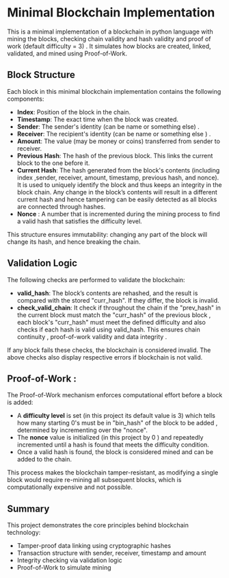 # Minimal Blockchain Implementation

This is a minimal implementation of a blockchain in python language with mining the blocks, checking chain validity and hash validity and proof of work (default difficulty = 3) . It simulates how blocks are created, linked, validated, and mined using Proof-of-Work.


## Block Structure

Each block in this minimal  blockchain implementation contains the following components:

- **Index**: Position of the block in the chain.
- **Timestamp**: The exact time when the block was created.
- **Sender**: The sender's identity (can be name or something else) .
- **Receiver**: The recipient's identity (can be name or something else ) .
- **Amount**: The value (may be money or coins)  transferred from sender to receiver.
- **Previous Hash**: The hash of the previous block. This links the current block to the one before it.
- **Current Hash**: The hash generated from the block's contents (including index ,sender, receiver, amount, timestamp, previous hash, and nonce). It is used to uniquely identify the block and thus keeps an integrity in the block chain. Any change in the block’s contents will result in a different current hash and hence tampering can be easily detected as all blocks are connected through hashes.
- **Nonce** : A number that is incremented during the mining process to find a valid hash that satisfies the difficulty level.

This structure ensures immutability: changing any part of the block will change its hash, and hence breaking the chain.



## Validation Logic

The following checks are performed to validate the blockchain:

- **valid_hash**: The block’s contents are rehashed, and the result is compared with the stored "curr_hash". If they differ, the block is invalid.
- **check_valid_chain**: It check if throughout the chain if the "prev_hash" in the current block must match the "curr_hash" of the previous block , each block's "curr_hash" must meet the defined difficulty and also checks if each hash is valid using valid_hash. This ensures chain continuity , proof-of-work validity and data integrity .

If any block fails these checks, the blockchain is considered invalid. The above checks also display respective errors if blockchain is not valid.



##  Proof-of-Work :

The Proof-of-Work mechanism enforces computational effort before a block is added:

- A **difficulty level** is set (in this project its default value is 3) which tells how many starting 0's must be in "bin_hash" of the block to be added , determined by incrementing over the "nonce".
- The **nonce** value is initialized (in this project by 0 ) and repeatedly incremented until a hash is found that meets the difficulty condition.
- Once a valid hash is found, the block is considered mined and can be added to the chain.

This process makes the blockchain tamper-resistant, as modifying a single block would require re-mining all subsequent blocks, which is computationally expensive and not possible.


## Summary

This project demonstrates the core principles behind blockchain technology:
- Tamper-proof data linking using cryptographic hashes
- Transaction structure with sender, receiver, timestamp and amount
- Integrity checking via validation logic
- Proof-of-Work to simulate mining
